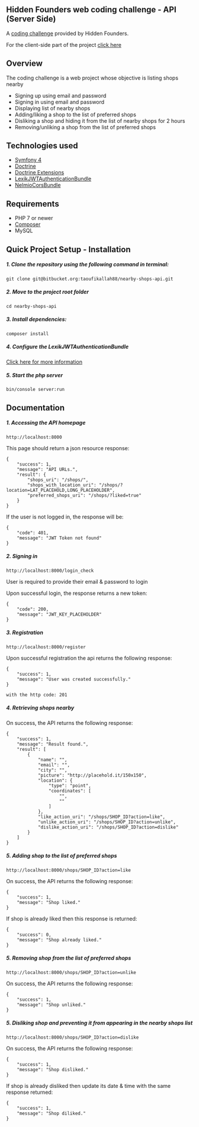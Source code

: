 ## Hidden Founders web coding challenge - API (Server Side)
A [coding challenge](https://github.com/hiddenfounders/web-coding-challenge) provided by Hidden Founders.

For the client-side part of the project [click here](https://bitbucket.org/taoufikallah88/nearby-shops-web)

## Overview
The coding challenge is a web project whose objective is listing shops nearby

* Signing up using email and password
* Signing in using email and password
* Displaying list of nearby shops
* Adding/liking a shop to the list of preferred shops
* Disliking a shop and hiding it from the list of nearby shops for 2 hours
* Removing/unliking a shop from the list of preferred shops

## Technologies used

- [Symfony 4](https://symfony.com/4)
- [Doctrine](https://github.com/doctrine/doctrine2)
- [Doctrine Extensions](https://github.com/beberlei/DoctrineExtensions)
- [LexikJWTAuthenticationBundle](https://github.com/lexik/LexikJWTAuthenticationBundle)
- [NelmioCorsBundle](https://github.com/nelmio/NelmioCorsBundle)

## Requirements

- PHP 7 or newer
- [Composer](https://getcomposer.org/)
- MySQL

## Quick Project Setup - Installation

##### 1. Clone the repository using the following command in terminal:
    git clone git@bitbucket.org:taoufikallah88/nearby-shops-api.git
    
##### 2. Move to the project root folder
    cd nearby-shops-api
    
##### 3. Install dependencies:
    composer install 

##### 4. Configure the LexikJWTAuthenticationBundle
[Click here for more information](https://github.com/lexik/LexikJWTAuthenticationBundle/blob/master/Resources/doc/index.md#installation)
         
##### 5. Start the php server
    bin/console server:run
    
## Documentation

##### 1. Accessing the API homepage
    http://localhost:8000
    
This page should return a json resource response:
    
    {
        "success": 1,
        "message": "API URLs.",
        "result": {
            "shops_uri": "/shops/",
            "shops_with_location_uri": "/shops/?location=LAT_PLACEHOLD,LONG_PLACEHOLDER",
            "preferred_shops_uri": "/shops/?liked=true"
        }
    }
    
If the user is not logged in, the response will be:
    
    {
        "code": 401,
        "message": "JWT Token not found"
    }
    
##### 2. Signing in
    http://localhost:8000/login_check
    
User is required to provide their email & password to login

Upon successful login, the response returns a new token:

    {
        "code": 200,
        "message": "JWT_KEY_PLACEHOLDER"
    }
    
##### 3. Registration
    http://localhost:8000/register

Upon successful registration the api returns the following response:

    {
        "success": 1,
        "message": "User was created successfully."
    }
    
    with the http code: 201
    
##### 4. Retrieving shops nearby
On success, the API returns the following response:

    {
        "success": 1,
        "message": "Result found.",
        "result": [
            {
                "name": "",
                "email": "",
                "city": "",
                "picture": "http://placehold.it/150x150",
                "location": {
                    "type": "point",
                    "coordinates": [
                        "",
                        ""
                    ]
                },
                "like_action_uri": "/shops/SHOP_ID?action=like",
                "unlike_action_uri": "/shops/SHOP_ID?action=unlike",
                "dislike_action_uri": "/shops/SHOP_ID?action=dislike"
            }
        ]
    }

##### 5. Adding shop to the list of preferred shops
    http://localhost:8000/shops/SHOP_ID?action=like
    
On success, the API returns the following response:
        
    {
        "success": 1,
        "message": "Shop liked."
    }
    
If shop is already liked then this response is returned:

    {
        "success": 0,
        "message": "Shop already liked."
    }

##### 5. Removing shop from the list of preferred shops
    http://localhost:8000/shops/SHOP_ID?action=unlike
    
On success, the API returns the following response:
    
    {
        "success": 1,
        "message": "Shop unliked."
    }

##### 5. Disliking shop and preventing it from appearing in the nearby shops list
    http://localhost:8000/shops/SHOP_ID?action=dislike
    
On success, the API returns the following response:
    
    {
        "success": 1,
        "message": "Shop disliked."
    }

If shop is already disliked then update its date & time with the same response returned:

    {
        "success": 1,
        "message": "Shop diliked."
    }
    
